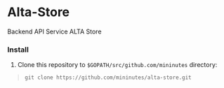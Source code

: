 # Alta-Store
Backend API Service ALTA Store
### Install
1. Clone this repository to ```$GOPATH/src/github.com/mininutes``` directory:
> `git clone https://github.com/mininutes/alta-store.git`
